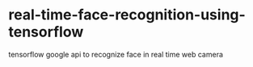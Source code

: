 # real-time-face-recognition-using-tensorflow
tensorflow google api to recognize face in real time web camera
